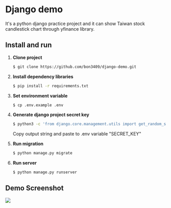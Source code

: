 # Django demo

It's a python django practice project and it can show Taiwan stock candlestick chart through yfinance library.

## Install and run

1. **Clone project**

    ```bash
    $ git clone https://github.com/bon3409/django-demo.git
    ```

2. **Install dependency libraries**

    ```bash
    $ pip install -r requirements.txt
    ```

3. **Set environment variable**

    ```bash
    $ cp .env.example .env
    ```

4. **Generate django project secret key**

    ```bash
    $ python3 -c 'from django.core.management.utils import get_random_secret_key; print(get_random_secret_key())'
    ```

    Copy output string and paste to .env variable "SECRET_KEY"

5. **Run migration**

    ```bash
    $ python manage.py migrate
    ```

6. **Run server**

    ```bash
    $ python manage.py runserver
    ```

## Demo Screenshot

![](https://i.imgur.com/HEoPYNH.png)
